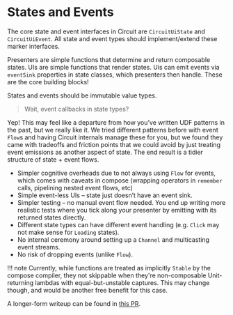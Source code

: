 States and Events
=================

The core state and event interfaces in Circuit are `CircuitUiState` and `CircuitUiEvent`. All state and event types should implement/extend these marker interfaces.

Presenters are simple functions that determine and return composable states. UIs are simple functions that render states. Uis can emit events via `eventSink` properties in state classes, which presenters then handle. These are the core building blocks!

States and events should be immutable value types.

> Wait, event callbacks in state types?

Yep! This may feel like a departure from how you’ve written UDF patterns in the past, but we really like it. We tried different patterns before with event `Flow`s and having Circuit internals manage these for you, but we found they came with tradeoffs and friction points that we could avoid by just treating event emissions as another aspect of state. The end result is a tidier structure of state + event flows.

* Simpler cognitive overheads due to not always using `Flow` for events, which comes with caveats in compose (wrapping operators in `remember` calls, pipelining nested event flows, etc)
* Simple event-less UIs – state just doesn’t have an event sink.
* Simpler testing – no manual event flow needed. You end up writing more realistic tests where you tick along your presenter by emitting with its returned states directly.
* Different state types can have different event handling (e.g. `Click` may not make sense for `Loading` states).
* No internal ceremony around setting up a `Channel` and multicasting event streams.
* No risk of dropping events (unlike `Flow`).

!!! note
    Currently, while functions are treated as implicitly `Stable` by the compose compiler, they not skippable when they're non-composable Unit-returning lambdas with equal-but-unstable captures. This may change though, and would be another free benefit for this case.

A longer-form writeup can be found in [this PR](https://github.com/slackhq/circuit/pull/146).
